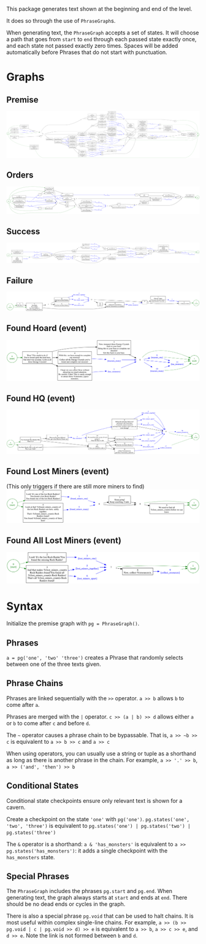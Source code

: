 This package generates text shown at the beginning and end of the level.

It does so through the use of `PhraseGraph`s.

When generating text, the `PhraseGraph` accepts a set of states.
It will choose a path that goes from `start` to `end` through each passed state exactly once,
and each state not passed exactly zero times.
Spaces will be added automatically before Phrases that do not start with punctuation.

# Graphs

## Premise
![premises](/lib/lore/premises.svg)

## Orders
![orders](/lib/lore/orders.svg)

## Success
![success](/lib/lore/success.svg)

## Failure
![failure](/lib/lore/failure.svg)

## Found Hoard (event)
![found_hoard](/lib/lore/found_hoard.svg)

## Found HQ (event)
![found_hq](/lib/lore/found_hq.svg)

## Found Lost Miners (event)
(This only triggers if there are still more miners to find)
![found_lost_miners](/lib/lore/found_lost_miners.svg)

## Found All Lost Miners (event)
![found_all_lost_miners](/lib/lore/found_all_lost_miners.svg)

# Syntax

Initialize the premise graph with `pg = PhraseGraph()`.

## Phrases

`a = pg('one', 'two' 'three')` creates a Phrase that randomly selects between one of the three texts given.

## Phrase Chains

Phrases are linked sequentially with the `>>` operator. `a >> b` allows `b` to come after `a`.

Phrases are merged with the `|` operator. `c >> (a | b) >> d` allows either `a` or `b` to come after `c` and before `d`.

The `~` operator causes a phrase chain to be bypassable. That is, `a >> ~b >> c` is equivalent to `a >> b >> c` and `a >> c`

When using operators, you can usually use a string or tuple as a shorthand as long as there is another phrase in the chain. For example, `a >> '.' >> b`, `a >> ('and', 'then') >> b`

## Conditional States

Conditional state checkpoints ensure only relevant text is shown for a cavern.

Create a checkpoint on the state `'one'` with `pg('one')`. `pg.states('one', 'two', 'three')` is equivalent to `pg.states('one') | pg.states('two') | pg.states('three')`

The `&` operator is a shorthand: `a & 'has_monsters'` is equivalent to `a >> pg.states('has_monsters')`: it adds a single checkpoint with the `has_monsters` state.

## Special Phrases

The `PhraseGraph` includes the phrases `pg.start` and `pg.end`.
When generating text, the graph always starts at `start` and ends at `end`.
There should be no dead ends or cycles in the graph.

There is also a special phrase `pg.void` that can be used to halt chains.
It is most useful within complex single-line chains.
For example, `a >> (b >> pg.void | c | pg.void >> d) >> e` is equivalent to
`a >> b`, `a >> c >> e`, and `d >> e`.
Note the link is not formed between `b` and `d`.